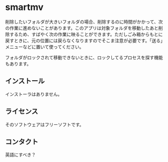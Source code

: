 # smartmv

削除したいフォルダが大きいフォルダの場合、削除するのに時間がかかって、次の作業に進めないことがあります。このアプリは対象フォルダを移動したあと削除するため、すばやく次の作業に映ることができます。ただしごみ箱からもとに戻すときに、元の位置には戻らなくなりますのでそこま注意が必要です。「送る」メニューなどに置いて使ってください。

フォルダがロックされて移動できないときに、ロックしてるプロセスを探す機能もあります。

## インストール
インストーラはありません。

## ライセンス
そのソフトウェアはフリーソフトです。


## コンタクト
英語にすべき？

